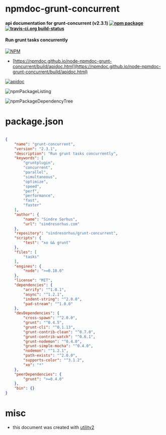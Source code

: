 # npmdoc-grunt-concurrent

#### api documentation for  grunt-concurrent (v2.3.1)  [![npm package](https://img.shields.io/npm/v/npmdoc-grunt-concurrent.svg?style=flat-square)](https://www.npmjs.org/package/npmdoc-grunt-concurrent) [![travis-ci.org build-status](https://api.travis-ci.org/npmdoc/node-npmdoc-grunt-concurrent.svg)](https://travis-ci.org/npmdoc/node-npmdoc-grunt-concurrent)

#### Run grunt tasks concurrently

[![NPM](https://nodei.co/npm/grunt-concurrent.png?downloads=true&downloadRank=true&stars=true)](https://www.npmjs.com/package/grunt-concurrent)

- [https://npmdoc.github.io/node-npmdoc-grunt-concurrent/build/apidoc.html](https://npmdoc.github.io/node-npmdoc-grunt-concurrent/build/apidoc.html)

[![apidoc](https://npmdoc.github.io/node-npmdoc-grunt-concurrent/build/screenCapture.buildCi.browser.%252Ftmp%252Fbuild%252Fapidoc.html.png)](https://npmdoc.github.io/node-npmdoc-grunt-concurrent/build/apidoc.html)

![npmPackageListing](https://npmdoc.github.io/node-npmdoc-grunt-concurrent/build/screenCapture.npmPackageListing.svg)

![npmPackageDependencyTree](https://npmdoc.github.io/node-npmdoc-grunt-concurrent/build/screenCapture.npmPackageDependencyTree.svg)



# package.json

```json

{
    "name": "grunt-concurrent",
    "version": "2.3.1",
    "description": "Run grunt tasks concurrently",
    "keywords": [
        "gruntplugin",
        "concurrent",
        "parallel",
        "simultaneous",
        "optimize",
        "speed",
        "perf",
        "performance",
        "fast",
        "faster"
    ],
    "author": {
        "name": "Sindre Sorhus",
        "url": "sindresorhus.com"
    },
    "repository": "sindresorhus/grunt-concurrent",
    "scripts": {
        "test": "xo && grunt"
    },
    "files": [
        "tasks"
    ],
    "engines": {
        "node": ">=0.10.0"
    },
    "license": "MIT",
    "dependencies": {
        "arrify": "^1.0.1",
        "async": "^1.2.1",
        "indent-string": "^2.0.0",
        "pad-stream": "^1.0.0"
    },
    "devDependencies": {
        "cross-spawn": "^2.0.0",
        "grunt": "^0.4.5",
        "grunt-cli": "^0.1.13",
        "grunt-contrib-clean": "^0.7.0",
        "grunt-contrib-watch": "^0.6.1",
        "grunt-nodemon": "^0.4.0",
        "grunt-simple-mocha": "^0.4.0",
        "nodemon": "^1.2.1",
        "path-exists": "^2.0.0",
        "supports-color": "^3.1.2",
        "xo": "*"
    },
    "peerDependencies": {
        "grunt": ">=0.4.0"
    },
    "bin": {}
}
```



# misc
- this document was created with [utility2](https://github.com/kaizhu256/node-utility2)
